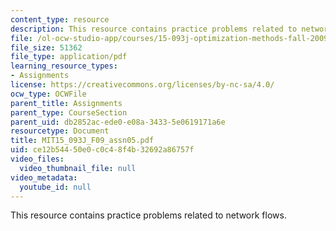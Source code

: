 ```yaml
---
content_type: resource
description: This resource contains practice problems related to network flows.
file: /ol-ocw-studio-app/courses/15-093j-optimization-methods-fall-2009/ce12b54450e0c0c48f4b32692a86757f_MIT15_093J_F09_assn05.pdf
file_size: 51362
file_type: application/pdf
learning_resource_types:
- Assignments
license: https://creativecommons.org/licenses/by-nc-sa/4.0/
ocw_type: OCWFile
parent_title: Assignments
parent_type: CourseSection
parent_uid: db2852ac-ede0-e08a-3433-5e0619171a6e
resourcetype: Document
title: MIT15_093J_F09_assn05.pdf
uid: ce12b544-50e0-c0c4-8f4b-32692a86757f
video_files:
  video_thumbnail_file: null
video_metadata:
  youtube_id: null
---
```

This resource contains practice problems related to network flows.